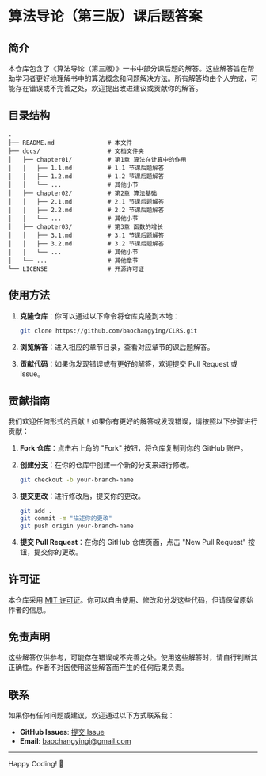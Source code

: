 # 算法导论（第三版）课后题答案

## 简介

本仓库包含了《算法导论（第三版）》一书中部分课后题的解答。这些解答旨在帮助学习者更好地理解书中的算法概念和问题解决方法。所有解答均由个人完成，可能存在错误或不完善之处，欢迎提出改进建议或贡献你的解答。

## 目录结构

```
.
├── README.md               # 本文件
├── docs/                   # 文档文件夹
│   ├── chapter01/          # 第1章 算法在计算中的作用
│   │   ├── 1.1.md          # 1.1 节课后题解答
│   │   ├── 1.2.md          # 1.2 节课后题解答
│   │   └── ...             # 其他小节
│   ├── chapter02/          # 第2章 算法基础
│   │   ├── 2.1.md          # 2.1 节课后题解答
│   │   ├── 2.2.md          # 2.2 节课后题解答
│   │   └── ...             # 其他小节
│   ├── chapter03/          # 第3章 函数的增长
│   │   ├── 3.1.md          # 3.1 节课后题解答
│   │   ├── 3.2.md          # 3.2 节课后题解答
│   │   └── ...             # 其他小节
│   └── ...                 # 其他章节
└── LICENSE                 # 开源许可证
```

## 使用方法

1. **克隆仓库**：你可以通过以下命令将仓库克隆到本地：

   ```bash
   git clone https://github.com/baochangying/CLRS.git
   ```

2. **浏览解答**：进入相应的章节目录，查看对应章节的课后题解答。

3. **贡献代码**：如果你发现错误或有更好的解答，欢迎提交 Pull Request 或 Issue。

## 贡献指南

我们欢迎任何形式的贡献！如果你有更好的解答或发现错误，请按照以下步骤进行贡献：

1. **Fork 仓库**：点击右上角的 "Fork" 按钮，将仓库复制到你的 GitHub 账户。

2. **创建分支**：在你的仓库中创建一个新的分支来进行修改。

   ```bash
   git checkout -b your-branch-name
   ```

3. **提交更改**：进行修改后，提交你的更改。

   ```bash
   git add .
   git commit -m "描述你的更改"
   git push origin your-branch-name
   ```

4. **提交 Pull Request**：在你的 GitHub 仓库页面，点击 "New Pull Request" 按钮，提交你的更改。

## 许可证

本仓库采用 [MIT 许可证](LICENSE)。你可以自由使用、修改和分发这些代码，但请保留原始作者的信息。

## 免责声明

这些解答仅供参考，可能存在错误或不完善之处。使用这些解答时，请自行判断其正确性。作者不对因使用这些解答而产生的任何后果负责。

## 联系

如果你有任何问题或建议，欢迎通过以下方式联系我：

- **GitHub Issues**: [提交 Issue](https://github.com/baochangying/CLRS/issues)
- **Email**: baochangyingi@gmail.com

---

Happy Coding! 🚀